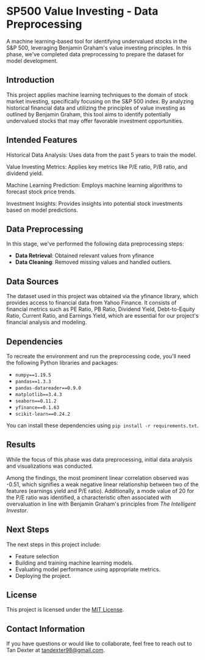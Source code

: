 # SP500 Value Investing - Data Preprocessing

A machine learning-based tool for identifying undervalued stocks in the S&amp;P 500, leveraging Benjamin Graham's value investing principles. In this phase, we've completed data preprocessing to prepare the dataset for model development.

## Introduction

This project applies machine learning techniques to the domain of stock market investing, specifically focusing on the S&amp;P 500 index. By analyzing historical financial data and utilizing the principles of value investing as outlined by Benjamin Graham, this tool aims to identify potentially undervalued stocks that may offer favorable investment opportunities.

## Intended Features

Historical Data Analysis: Uses data from the past 5 years to train the model.

Value Investing Metrics: Applies key metrics like P/E ratio, P/B ratio, and dividend yield.

Machine Learning Prediction: Employs machine learning algorithms to forecast stock price trends.

Investment Insights: Provides insights into potential stock investments based on model predictions.


## Data Preprocessing

In this stage, we've performed the following data preprocessing steps:

- **Data Retrieval**: Obtained relevant values from yfinance
- **Data Cleaning**: Removed missing values and handled outliers.

## Data Sources

The dataset used in this project was obtained via the yfinance library, which provides access to financial data from Yahoo Finance. It consists of financial metrics such as PE Ratio, PB Ratio, Dividend Yield, Debt-to-Equity Ratio, Current Ratio, and Earnings Yield, which are essential for our project's financial analysis and modeling.

## Dependencies

To recreate the environment and run the preprocessing code, you'll need the following Python libraries and packages:

- `numpy==1.19.5`
- `pandas==1.3.3`
- `pandas-datareader==0.9.0`
- `matplotlib==3.4.3`
- `seaborn==0.11.2`
- `yfinance==0.1.63`
- `scikit-learn==0.24.2`

You can install these dependencies using `pip install -r requirements.txt`.

## Results

While the focus of this phase was data preprocessing, initial data analysis and visualizations was conducted. 

Among the findings, the most prominent linear correlation observed was -0.51, which signifies a weak negative linear relationship between two of the features (earnings yield and P/E ratio). Additionally, a mode value of 20 for the P/E ratio was identified, a characteristic often associated with overvaluation in line with Benjamin Graham's principles from _The Intelligent Investor_.

## Next Steps

The next steps in this project include:
- Feature selection
- Building and training machine learning models.
- Evaluating model performance using appropriate metrics.
- Deploying the project.

## License

This project is licensed under the [MIT License](LICENSE).

## Contact Information

If you have questions or would like to collaborate, feel free to reach out to Tan Dexter at [tandexter98@gmail.com](mailto:tandexter98@gmail.com).
